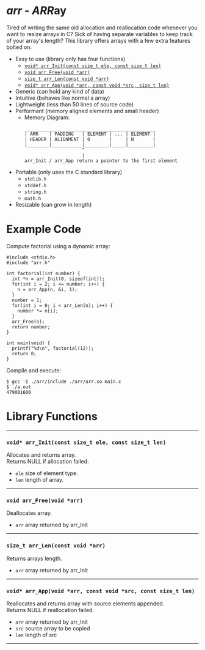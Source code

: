 # ***arr*** - ***ARR***ay
Tired of writing the same old allocation and reallocation code whenever you want to resize arrays in C? Sick of having separate variables to keep track of your array's length? This library offers arrays with a few extra features bolted on.
- Easy to use (library only has four functions)
  + [```void* arr_Init(const size_t ele, const size_t len)```](#void-arr_initconst-size_t-ele-const-size_t-len)
  + [```void arr_Free(void *arr)```](#void-arr_freevoid-arr)
  + [```size_t arr_Len(const void *arr)```](#size_t-arr_lenconst-void-arr)
  + [```void* arr_App(void *arr, const void *src, size_t len)```](#void-arr_appvoid-arr-const-void-src-const-size_t-len)
- Generic (can hold any kind of data)
- Intuitive (behaves like normal a array)
- Lightweight (less than 50 lines of source code) 
- Performant (memory aligned elements and small header)
  + Memory Diagram:
    ```
    ________________________________________________
    | ARR    | PADDING   | ELEMENT | ... | ELEMENT |       
    | HEADER | ALIGNMENT | 0       |     | N       |
    |________|___________|_________|_____|_________|
                         ^
                         |
    arr_Init / arr_App return a pointer to the first element
    ```
- Portable (only uses the C standard library)
  + ```stdlib.h```
  + ```stddef.h```
  + ```string.h```
  + ```math.h```
- Resizable (can grow in length)
# Example Code
Compute factorial using a dynamic array:
```
#include <stdio.h>
#include "arr.h"

int factorial(int number) {
  int *n = arr_Init(0, sizeof(int));
  for(int i = 2; i <= number; i++) {
    n = arr_App(n, &i, 1);
  }
  number = 1;
  for(int i = 0; i < arr_Len(n); i++) {
    number *= n[i];
  }
  arr_Free(n);
  return number;
}

int main(void) {
  printf("%d\n", factorial(12));
  return 0;
}
```
Compile and execute:
```
$ gcc -I ./arr/include ./arr/arr.so main.c
$ ./a.out
479001600
```
# Library Functions
---
### ```void* arr_Init(const size_t ele, const size_t len)```
Allocates and returns array.  
Returns NULL if allocation failed.  
- ```ele``` size of element type.
- ```len``` length of array.
---
### ```void arr_Free(void *arr)```
Deallocates array.  
- ```arr``` array returned by arr_Init
---
### ```size_t arr_Len(const void *arr)```
Returns arrays length.  
- ```arr``` array returned by arr_Init
---
### ```void* arr_App(void *arr, const void *src, const size_t len)```
Reallocates and returns array with source elements appended.  
Returns NULL if reallocation failed.  
- ```arr``` array returned by arr_Init
- ```src``` source array to be copied
- ```len``` length of src
---
